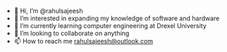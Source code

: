 - 👋 Hi, I’m @rahulsajeesh
- 👀 I’m interested in expanding my knowledge of software and hardware
- 🌱 I’m currently learning computer engineering at Drexel University
- 💞️ I’m looking to collaborate on anything
- 📫 How to reach me rahulsajeesh@outlook.com

<!---
rahulsajeesh/rahulsajeesh is a ✨ special ✨ repository because its `README.md` (this file) appears on your GitHub profile.
You can click the Preview link to take a look at your changes.
--->
